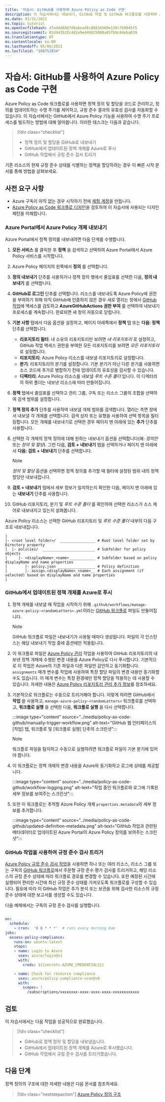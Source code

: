 ```yaml
---
title: '자습서: GitHub를 사용하여 Azure Policy as Code 구현'
description: 이 자습서에서는 내보내기, GitHub 작업 및 GitHub 워크플로를 사용하여 Azure Policy as Code를 구현합니다.
ms.date: 03/31/2021
ms.topic: tutorial
ms.openlocfilehash: d7ad4d0487d8a6ead6c89834569e130c7b9945f5
ms.sourcegitcommit: 02d443532c4d2e9e449025908a05fb9c84eba039
ms.translationtype: HT
ms.contentlocale: ko-KR
ms.lasthandoff: 05/06/2021
ms.locfileid: "108752034"
---
```

# <a name="tutorial-implement-azure-policy-as-code-with-github"></a>자습서: GitHub를 사용하여 Azure Policy as Code 구현

Azure Policy as Code 워크플로를 사용하면 정책 정의 및 할당을 코드로 관리하고, 정의를 업데이트하는 수명 주기를 제어하고, 규정 준수 결과의 유효성 검사를 자동화할 수 있습니다. 이 자습서에서는 GitHub에서 Azure Policy 기능을 사용하여 수명 주기 프로세스를 빌드하는 방법에 대해 알아봅니다. 이러한 태스크는 다음과 같습니다.

> [!div class="checklist"]
> - 정책 정의 및 할당을 GitHub로 내보내기
> - GitHub에서 업데이트된 정책 개체를 Azure로 푸시
> - GitHub 작업에서 규정 준수 검사 트리거

기존 리소스의 현재 규정 준수 상태를 식별하는 정책을 할당하려는 경우 이 빠른 시작 문서를 통해 방법을 살펴보세요.

## <a name="prerequisites"></a>사전 요구 사항

- Azure 구독이 아직 없는 경우 시작하기 전에 [체험 계정](https://azure.microsoft.com/free/)을 만듭니다.
- [Azure Policy as Code 워크플로 디자인](../concepts/policy-as-code.md)을 검토하여 이 자습서에 사용되는 디자인 패턴을 이해합니다.

### <a name="export-azure-policy-objects-from-the-azure-portal"></a>Azure Portal에서 Azure Policy 개체 내보내기

Azure Portal에서 정책 정의를 내보내려면 다음 단계를 수행합니다.

1. **모든 서비스** 를 클릭한 후 **정책** 을 검색하고 선택하여 Azure Portal에서 Azure Policy 서비스를 시작합니다.

1. Azure Policy 페이지의 왼쪽에서 **정의** 를 선택합니다.

1. **정의 내보내기** 단추를 사용하거나 정책 정의 행에서 줄임표를 선택한 다음, **정의 내보내기** 를 선택합니다.

1. **GitHub로 로그인** 단추를 선택합니다. 리소스를 내보내도록 Azure Policy에 권한을 부여하기 위해 아직 GitHub에 인증하지 않은 경우 새로 열리는 창에서 [GitHub 작업](https://github.com/features/actions)에 액세스를 검토하고 **AzureGitHubActions 권한 부여** 를 선택하여 내보내기 프로세스를 계속합니다. 완료되면 새 창이 자동으로 닫힙니다.

1. **기본 사항** 탭에서 다음 옵션을 설정하고, 페이지 아래쪽에서 **정책** 탭 또는 **다음: 정책** 단추를 선택합니다.

   - **리포지토리 필터**: 내 소유의 리포지토리만 보려면 _내 리포지토리_ 로 설정하고, GitHub 작업 액세스 권한을 부여한 모든 리포지토리를 보려면 _모든 리포지토리_ 로 설정합니다.
   - **리포지토리**: Azure Policy 리소스를 내보낼 리포지토리로 설정합니다.
   - **분기**: 리포지토리의 분기를 설정합니다. 기본 분기가 아닌 다른 분기를 사용하면 소스 코드에 추가로 병합하기 전에 업데이트의 유효성을 검사할 수 있습니다.
   - **디렉터리**: Azure Policy 리소스를 내보낼 _루트 수준 폴더_ 입니다. 이 디렉터리의 하위 폴더는 내보낸 리소스에 따라 만들어집니다.

1. **정책** 탭에서 줄임표를 선택하고 관리 그룹, 구독 또는 리소스 그룹의 조합을 선택하여 검색 범위를 설정합니다.

1. **정책 정의 추가** 단추를 사용하여 내보낼 개체 범위를 검색합니다. 열리는 측면 창에서 내보낼 각 개체를 선택합니다. 검색 상자 또는 유형을 사용하여 선택 항목을 필터링합니다. 모든 개체를 내보내기로 선택한 경우 페이지 맨 아래에 있는 **추가** 단추를 사용합니다.

1. 선택한 각 개체의 정책 정의에 대해 원하는 내보내기 옵션을 선택합니다(예: _정의만_ 또는 _정의 및 할당_). 그런 다음, **검토 + 내보내기** 탭을 선택하거나 페이지 맨 아래에서 **다음: 검토 + 내보내기** 단추를 선택합니다.

   > [!NOTE]
   > _정의 및 할당_ 옵션을 선택하면 정책 정의를 추가할 때 필터에 설정된 범위 내의 정책 할당만 내보내집니다.

1. **검토 + 내보내기** 탭에서 세부 정보가 일치하는지 확인한 다음, 페이지 맨 아래에 있는 **내보내기** 단추를 사용합니다.

1. GitHub 리포지토리, 분기 및 _루트 수준 폴더_ 를 확인하여 선택한 리소스가 소스 제어로 내보내지고 있는지 살펴봅니다.

Azure Policy 리소스는 선택한 GitHub 리포지토리 및 _루트 수준 폴더_ 내부의 다음 구조로 내보내집니다.

```text
|
|- <root level folder>/  ________________ # Root level folder set by Directory property
|  |- policies/  ________________________ # Subfolder for policy objects
|     |- <displayName>_<name>____________ # Subfolder based on policy displayName and name properties
|        |- policy.json _________________ # Policy definition
|        |- assign.<displayName>_<name>__ # Each assignment (if selected) based on displayName and name properties
|
```

### <a name="push-policy-objects-updated-in-github-to-azure"></a>GitHub에서 업데이트된 정책 개체를 Azure로 푸시

1. 정책 개체를 내보낼 때 작업을 시작하기 위해 `.github/workflows/manage-azure-policy-<randomLetters>.yml`이라는 [GitHub 워크플로](https://docs.github.com/en/actions/configuring-and-managing-workflows/configuring-a-workflow#about-workflows) 파일도 만들어집니다.

   > [!NOTE]
   > GitHub 워크플로 파일은 내보내기가 사용될 때마다 생성됩니다. 파일의 각 인스턴스는 해당 내보내기 작업 중에 옵션에만 적용됩니다.

1. 이 워크플로 파일은 [Azure Policy 관리](https://github.com/marketplace/actions/manage-azure-policy) 작업을 사용하여 GitHub 리포지토리의 내보낸 정책 개체에 수행된 변경 내용을 Azure Policy로 다시 푸시합니다. 기본적으로 이 작업은 Azure의 기존 파일과 다른 파일만 감안하고 동기화합니다. `assignments` 매개 변수를 작업에 사용하여 특정 할당 파일의 변경 내용만 동기화할 수도 있습니다. 이 매개 변수는 특정 환경에만 정책 할당을 적용하는 데 사용할 수 있습니다. 자세한 내용은 [Azure Policy 리포지토리 관리 추가 정보](https://github.com/Azure/manage-azure-policy)를 참조하세요.

1. 기본적으로 워크플로는 수동으로 트리거해야 합니다. 이렇게 하려면 GitHub에서 **작업** 을 사용하고, `manage-azure-policy-<randomLetters>` 워크플로를 선택하고, **워크플로 실행** 을 선택한 다음, **워크플로 실행** 을 다시 선택합니다.

   :::image type="content" source="../media/policy-as-code-github/manually-trigger-workflow.png" alt-text="GitHub 웹 인터페이스의 [작업] 탭, 워크플로 및 [워크플로 실행] 단추의 스크린샷":::

   > [!NOTE]
   > 워크플로 파일을 탐지하고 수동으로 실행하려면 워크플로 파일이 기본 분기에 있어야 합니다.

1. 이 워크플로는 정책 개체의 변경 내용을 Azure와 동기화하고 로그에 상태를 제공합니다.

   :::image type="content" source="../media/policy-as-code-github/workflow-logging.png" alt-text="작업 중인 워크플로와 로그에 기록된 세부 정보를 보여주는 스크린샷":::

1. 또한 이 워크플로는 추적할 Azure Policy 개체 `properties.metadata`의 세부 정보를 추가합니다.

   :::image type="content" source="../media/policy-as-code-github/updated-definition-metadata.png" alt-text="GitHub 작업과 관련된 메타데이터로 업데이트된 Azure Portal의 Azure Policy 정의를 보여주는 스크린샷":::

### <a name="trigger-compliance-scans-using-github-action"></a>GitHub 작업을 사용하여 규정 준수 검사 트리거

[Azure Policy 규정 준수 검사 작업](https://github.com/marketplace/actions/azure-policy-compliance-scan)을 사용하면 하나 또는 여러 리소스, 리소스 그룹 또는 구독의 [GitHub 워크플로](https://docs.github.com/en/actions/configuring-and-managing-workflows/configuring-a-workflow#about-workflows)에서 주문형 규정 준수 평가 검사를 트리거하고, 해당 리소스의 규정 준수 상태에 따라 워크플로 경로를 변경할 수 있습니다. 또한 예정된 시간에 실행되어 편리한 시간에 최신 규정 준수 상태를 가져오도록 워크플로를 구성할 수 있습니다. 필요에 따라 이 GitHub 작업은 추가 분석 또는 보관을 위해 검사한 리소스의 규정 준수 상태에 대한 보고서를 생성할 수도 있습니다.

다음 예제에서는 구독의 규정 준수 검사를 실행합니다.

```yaml

on:
  schedule:
    - cron:  '0 8 * * *'  # runs every morning 8am
jobs:
  assess-policy-compliance:
    runs-on: ubuntu-latest
    steps:
    - name: Login to Azure
      uses: azure/login@v1
      with:
        creds: ${{secrets.AZURE_CREDENTIALS}}

    - name: Check for resource compliance
      uses: azure/policy-compliance-scan@v0
      with:
        scopes: |
          /subscriptions/xxxxxxxx-xxxx-xxxx-xxxx-xxxxxxxxxxxx
```

## <a name="review"></a>검토

이 자습서에서는 다음 작업을 성공적으로 완료했습니다.

> [!div class="checklist"]
> - GitHub로 정책 정의 및 할당을 내보냈습니다.
> - GitHub에서 업데이트된 정책 개체를 Azure로 푸시했습니다.
> - GitHub 작업에서 규정 준수 검사를 트리거했습니다.

## <a name="next-steps"></a>다음 단계

정책 정의의 구조에 대한 자세한 내용은 다음 문서를 참조하세요.

> [!div class="nextstepaction"]
> [Azure Policy 정의 구조](../concepts/definition-structure.md)
